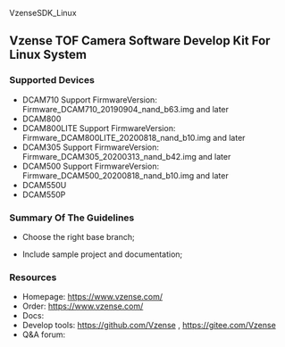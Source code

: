 VzenseSDK_Linux

## Vzense TOF Camera Software Develop Kit For Linux System

### Supported Devices

- DCAM710 Support FirmwareVersion: Firmware_DCAM710_20190904_nand_b63.img and later
- DCAM800 
- DCAM800LITE Support FirmwareVersion: Firmware_DCAM800LITE_20200818_nand_b10.img and later
- DCAM305 Support FirmwareVersion: Firmware_DCAM305_20200313_nand_b42.img and later
- DCAM500 Support FirmwareVersion: Firmware_DCAM500_20200818_nand_b10.img and later
- DCAM550U
- DCAM550P

### Summary Of The Guidelines

- Choose the right base branch;

- Include sample project and documentation;

### Resources

- Homepage: https://www.vzense.com/
- Order: https://www.vzense.com/
- Docs:
- Develop tools: https://github.com/Vzense , https://gitee.com/Vzense
- Q&A forum: 
